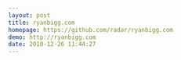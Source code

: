 ```yaml
---
layout: post
title: ryanbigg.com
homepage: https://github.com/radar/ryanbigg.com
demo: http://ryanbigg.com
date: 2010-12-26 11:44:27
---
```



